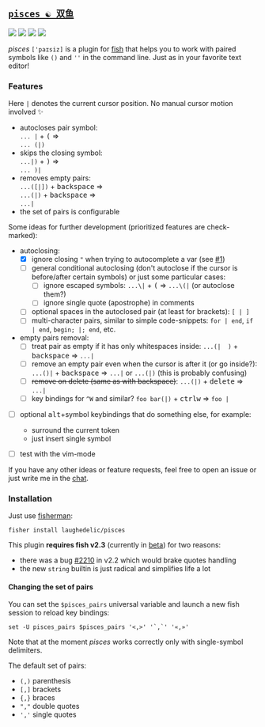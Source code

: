 ## [`pisces ☯ 双鱼`](https://en.wikipedia.org/wiki/Pisces_(astrology))

[![](https://img.shields.io/badge/fish--shell-2.3b2-blue.svg)](https://github.com/fish-shell/fish-shell/releases/tag/2.3b2)
[![](https://img.shields.io/badge/license-LGPLv3-blue.svg)](https://www.tldrlegal.com/l/lgpl-3.0)
[![](http://github-release-version.herokuapp.com/github/laughedelic/pisces/release.svg)](https://github.com/laughedelic/pisces/releases/latest)
[![](https://img.shields.io/badge/contact-gitter_chat-dd1054.svg)](https://gitter.im/laughedelic/pisces)


_pisces_ `['paɪsiz]` is a plugin for [fish](http://fish.sh) that helps you to work with paired symbols like `()` and `''` in the command line. Just as in your favorite text editor!

### Features

Here `|` denotes the current cursor position. No manual cursor motion involved :sparkles:

- autocloses pair symbol:  
  `... |` + <kbd>(</kbd> ⇒  
  `... (|)`
- skips the closing symbol:  
  `...|)` + <kbd>)</kbd> ⇒  
  `... )|`
- removes empty pairs:  
  `...([|])` + <kbd>backspace</kbd> ⇒  
  `...(|)` + <kbd>backspace</kbd> ⇒  
  `...|`
- the set of pairs is configurable

Some ideas for further development (prioritized features are check-marked):

- autoclosing:
  + [x] ignore closing `"` when trying to autocomplete a var (see [#1](https://github.com/laughedelic/pisces/issues/1))
  + [ ] general conditional autoclosing (don't autoclose if the cursor is before/after certain symbols) or just some particular cases:
    * [ ] ignore escaped symbols: `...\|` + <kbd>(</kbd> => `...\(|` (or autoclose them?)
    * [ ] ignore single quote (apostrophe) in comments
  + [ ] optional spaces in the autoclosed pair (at least for brackets): `[ | ]`
  + [ ] multi-character pairs, similar to simple code-snippets: `for | end`, `if | end`, `begin; |; end`, etc.

- empty pairs removal:
  + [ ] treat pair as empty if it has only whitespaces inside: `...(|  )` + <kbd>backspace</kbd> ⇒ `...|`
  + [ ] remove an empty pair even when the cursor is after it (or go inside?): `...()|` + <kbd>backspace</kbd> ⇒ `...|` or `...(|)` (this is probably confusing)
  + [ ] ~~remove on delete (same as with backspace)~~: `...(|)` + <kbd>delete</kbd> ⇒ `...|`
  + [ ] key bindings for `^W` and similar? `foo bar(|)` + <kbd>ctrl</kbd><kbd>w</kbd> ⇒ `foo |`

- [ ] optional <kbd>alt</kbd>+symbol keybindings that do something else, for example:
  + surround the current token
  + just insert single symbol

- [ ] test with the vim-mode

If you have any other ideas or feature requests, feel free to open an issue or just write me in the [chat](https://gitter.im/laughedelic/pisces).


### Installation

Just use [fisherman](https://github.com/fisherman/fisherman):

```fish
fisher install laughedelic/pisces
```

This plugin **requires fish v2.3** (currently in [beta](https://github.com/fish-shell/fish-shell/releases/tag/2.3b2)) for two reasons:
- there was a bug [#2210](https://github.com/fish-shell/fish-shell/issues/2210) in v2.2 which would brake quotes handling
- the new `string` builtin is just radical and simplifies life a lot


#### Changing the set of pairs

You can set the `$pisces_pairs` universal variable and launch a new fish session to reload key bindings:

```fish
set -U pisces_pairs $pisces_pairs '<,>' '`,`' '«,»'
```

Note that at the moment _pisces_ works correctly only with single-symbol delimiters.

The default set of pairs:

- `(,)` parenthesis
- `[,]` brackets
- `{,}` braces
- `","` double quotes
- `','` single quotes
